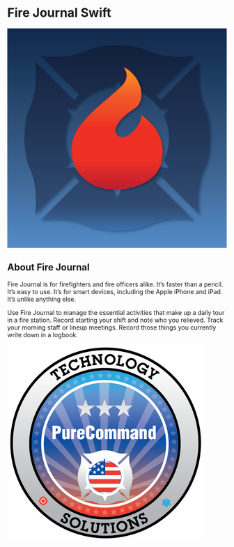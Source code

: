 # Fire Journal Swift

![image Fire Journal Logo](Fire%20Journal/Assets.xcassets/AppIcon.appiconset/icon-with-flame1024x1024.png)

## About Fire Journal

Fire Journal is for firefighters and fire officers alike. It’s faster than a pencil. It’s easy to use. It’s for smart devices, including  the Apple iPhone and iPad. It’s unlike anything else.

Use Fire Journal to manage the essential activities that make up a daily tour in a fire station. Record starting your shift and note who you relieved. Track your morning staff or lineup meetings. Record those things you currently write down in a logbook.

![image Pure Command Logo](Fire%20Journal/Assets.xcassets/purecommand-logo.imageset/purecommand-logo@3x.png)
 
